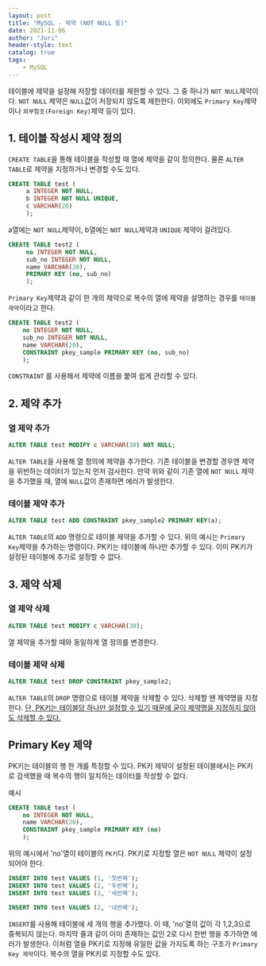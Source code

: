 ```yaml
---
layout: post
title: "MySQL - 제약 (NOT NULL 등)"
date: 2021-11-06
author: "Juri"
header-style: text
catalog: true
tags:
    - MySQL
---
```


테이블에 제약을 설정해 저장할 데이터를 제한할 수 있다. 그 중 하나가 `NOT NULL`제약이다. `NOT NULL` 제약은 `NULL`값이 저장되지 않도록 제한한다. 이외에도 `Primary Key`제약이나 `외부참조(Foreign Key)`제약 등이 있다.

## 1. 테이블 작성시 제약 정의

`CREATE TABLE`을 통해 테이블을 작성할 때 열에 제약을 같이 정의한다. 물론 `ALTER TABLE`로 제약을 지정하거나 변경할 수도 있다. 

```sql
CREATE TABLE test (
     a INTEGER NOT NULL,
     b INTEGER NOT NULL UNIQUE,
     c VARCHAR(20)
     );
```

a열에는 `NOT NULL`제약이, b열에는 `NOT NULL`제약과 `UNIQUE` 제약이 걸려있다. 

```sql
CREATE TABLE test2 (
     no INTEGER NOT NULL,
     sub_no INTEGER NOT NULL,
     name VARCHAR(20),
     PRIMARY KEY (no, sub_no)
     );
```

 `Primary Key`제약과 같이 한 개의 제약으로 복수의 열에 제약을 설명하는 경우를 `테이블 제약`이라고 한다.

```sql
CREATE TABLE test2 (
    no INTEGER NOT NULL,
    sub_no INTEGER NOT NULL,
    name VARCHAR(20),
    CONSTRAINT pkey_sample PRIMARY KEY (no, sub_no)
    );
```

`CONSTRAINT` 를 사용해서 제약에 이름을 붙여 쉽게 관리할 수 있다.

## 2. 제약 추가

### 열 제약 추가

```sql
ALTER TABLE test MODIFY c VARCHAR(30) NOT NULL;
```

`ALTER TABLE`을 사용해 열 정의에 제약을 추가한다. 기존 테이블을 변경할 경우엔 제약을 위반하는 데이터가 있는지 먼저 검사한다. 만약 위와 같이 기존 열에 `NOT NULL` 제약을 추가했을 때, 열에 `NULL`값이 존재하면 에러가 발생한다.

### 테이블 제약 추가

```sql
ALTER TABLE test ADD CONSTRAINT pkey_sample2 PRIMARY KEY(a);
```

`ALTER TABLE`의 `ADD` 명령으로 테이블 제약을 추가할 수 있다. 위의 예시는 `Primary Key`제약을 추가하는 명령이다. PK키는 테이블에 하나만 추가할 수 있다. 이미 PK키가 설정된 테이블에 추가로 설정할 수 없다.

## 3. 제약 삭제

### 열 제약 삭제

```sql
ALTER TABLE test MODIFY c VARCHAR(30);
```

열 제약을 추가할 때와 동일하게 열 정의를 변경한다.

### 테이블 제약 삭제

```sql
ALTER TABLE test DROP CONSTRAINT pkey_sample2;
```

`ALTER TABLE`의 `DROP` 명령으로 테이블 제약을 삭제할 수 있다. 삭제할 땐 제약명을 지정한다. <u>단, PK키는 테이블당 하나만 설정할 수 있기 때문에 굳이 제약명을 지정하지 않아도 삭제할 수 있다.</u>

## Primary Key 제약

PK키는 테이블의 행 한 개를 특정할 수 있다. PK키 제약이 설정된 테이블에서는 PK키로 검색했을 때 복수의 행이 일치하는 데이터를 작성할 수 없다. 

<p>예시</p>

```sql
CREATE TABLE test (
    no INTEGER NOT NULL,
    name VARCHAR(20),
    CONSTRAINT pkey_sample PRIMARY KEY (no)
    );
```

위의 예시에서 'no'열이 테이블의 `PK키`다. PK키로 지정할 열은 `NOT NULL` 제약이 설정되어야 한다. 

```sql
INSERT INTO test VALUES (1, '첫번째');
INSERT INTO test VALUES (2, '두번째');
INSERT INTO test VALUES (3, '세번째');

INSERT INTO test VALUES (2, '네번째');
```

`INSERT`를 사용해 테이블에 세 개의 행을 추가했다. 이 때, 'no'열의 값이 각 1,2,3으로 중복되지 않는다. 마지막 줄과 같이 이미 존재하는 값인 2로 다시 한번 행을 추가하면 에러가 발생한다. 이처럼 열을 PK키로 지정해 유일한 값을 가지도록 하는 구조가 `Primary Key 제약`이다. 복수의 열을 PK키로 지정할 수도 있다. 